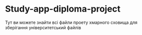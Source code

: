 # Study-app-diploma-project
Тут ви можете знайти всі файли проету хмарного сховища для зберігання університетський файлів
